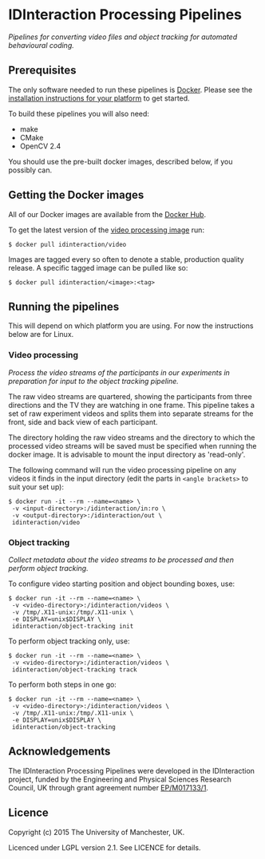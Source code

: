 # IDInteraction Processing Pipelines

*Pipelines for converting video files and object tracking for automated behavioural coding.*

## Prerequisites

The only software needed to run these pipelines is [Docker][docker]. Please see the [installation instructions for your platform][dockerdocs] to get started.

To build these pipelines you will also need:
* make
* CMake
* OpenCV 2.4

You should use the pre-built docker images, described below, if you possibly can.

## Getting the Docker images

All of our Docker images are available from the [Docker Hub][dockerhub].

To get the latest version of the [video processing image][videoimage] run:

```shell
$ docker pull idinteraction/video
```

Images are tagged every so often to denote a stable, production quality release. A specific tagged image can be pulled like so:

```shell
$ docker pull idinteraction/<image>:<tag>
```

## Running the pipelines

This will depend on which platform you are using. For now the instructions below are for Linux.

### Video processing

*Process the video streams of the participants in our experiments in preparation for input to the object tracking pipeline.*

The raw video streams are quartered, showing the participants from three directions and the TV they are watching in one frame. This pipeline takes a set of raw experiment videos and splits them into separate streams for the front, side and back view of each participant.

The directory holding the raw video streams and the directory to which the processed video streams will be saved must be specified when running the docker image. It is advisable to mount the input directory as 'read-only'.

The following command will run the video processing pipeline on any videos it finds in the input directory (edit the parts in `<angle brackets>` to suit your set up):

```shell
$ docker run -it --rm --name=<name> \
 -v <input-directory>:/idinteraction/in:ro \
 -v <output-directory>:/idinteraction/out \
 idinteraction/video
```

### Object tracking

*Collect metadata about the video streams to be processed and then perform object tracking.*

To configure video starting position and object bounding boxes, use:

```shell
$ docker run -it --rm --name=<name> \
 -v <video-directory>:/idinteraction/videos \
 -v /tmp/.X11-unix:/tmp/.X11-unix \
 -e DISPLAY=unix$DISPLAY \
 idinteraction/object-tracking init
```

To perform object tracking only, use:

```shell
$ docker run -it --rm --name=<name> \
 -v <video-directory>:/idinteraction/videos \
 idinteraction/object-tracking track
```

To perform both steps in one go:

```shell
$ docker run -it --rm --name=<name> \
 -v <video-directory>:/idinteraction/videos \
 -v /tmp/.X11-unix:/tmp/.X11-unix \
 -e DISPLAY=unix$DISPLAY \
 idinteraction/object-tracking
```

## Acknowledgements

The IDInteraction Processing Pipelines were developed in the IDInteraction project, funded by the Engineering and Physical Sciences Research Council, UK through grant agreement number [EP/M017133/1][gow].

## Licence

Copyright (c) 2015 The University of Manchester, UK.

Licenced under LGPL version 2.1. See LICENCE for details.

[docker]: https://www.docker.com/
[dockerdocs]: https://docs.docker.com/
[dockerhub]: https://hub.docker.com/u/idinteraction/
[videoimage]: https://hub.docker.com/r/idinteraction/video/
[gow]: http://gow.epsrc.ac.uk/NGBOViewGrant.aspx?GrantRef=EP/M017133/1

